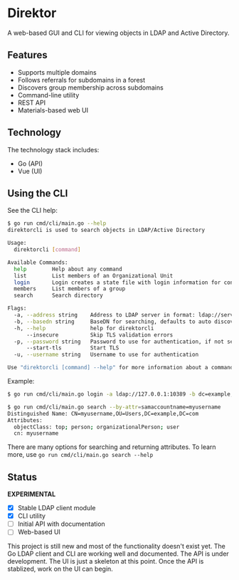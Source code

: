 # Direktor
A web-based GUI and CLI for viewing objects in LDAP and Active Directory.

## Features
* Supports multiple domains
* Follows referrals for subdomains in a forest
* Discovers group membership across subdomains
* Command-line utility
* REST API
* Materials-based web UI

## Technology
The technology stack includes:
* Go (API)
* Vue (UI)

## Using the CLI
See the CLI help:
```bash
$ go run cmd/cli/main.go --help
direktorcli is used to search objects in LDAP/Active Directory

Usage:
  direktorcli [command]

Available Commands:
  help        Help about any command
  list        List members of an Organizational Unit
  login       Login creates a state file with login information for convenience.
  members     List members of a group
  search      Search directory

Flags:
  -a, --address string    Address to LDAP server in format: ldap://server.local:389 or ldaps://server.local:636
  -b, --basedn string     BaseDN for searching, defaults to auto discovery
  -h, --help              help for direktorcli
      --insecure          Skip TLS validation errors
  -p, --password string   Password to use for authentication, if not set you will be prompted
      --start-tls         Start TLS
  -u, --username string   Username to use for authentication

Use "direktorcli [command] --help" for more information about a command.
```

Example:
```bash
$ go run cmd/cli/main.go login -a ldap://127.0.0.1:10389 -b dc=example,dc=com -u read-only-admin

$ go run cmd/cli/main.go search --by-attr=samaccountname=myusername
Distinguished Name: CN=myusername,OU=Users,DC=example,DC=com
Attributes:
  objectClass: top; person; organizationalPerson; user
  cn: myusername
```

There are many options for searching and returning attributes. To learn more, use `go run cmd/cli/main.go search --help`

## Status
**EXPERIMENTAL** 

* [x] Stable LDAP client module
* [x] CLI utility
* [ ] Initial API with documentation
* [ ] Web-based UI

This project is still new and most of the functionality doesn't exist yet. The Go LDAP client and CLI are working well and documented. The API is under development. The UI is just a skeleton at this point. Once the API is stablized, work on the UI can begin.
